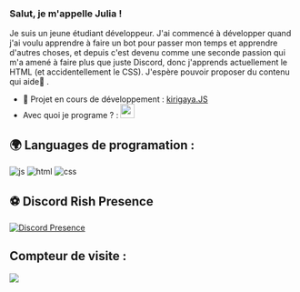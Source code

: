 ### Salut, je m'appelle Julia !
Je suis un jeune étudiant développeur.
J'ai commencé à développer quand j'ai voulu apprendre à faire un bot pour passer mon temps et apprendre d'autres choses, et depuis c'est devenu comme une seconde passion qui m'a amené à faire plus que juste Discord, donc j'apprends actuellement le HTML (et accidentellement le CSS). J'espère pouvoir proposer du contenu qui aide🙂 .

- 🔭 Projet en cours de développement : [kirigaya.JS](https://github.com/yoviscky/kirigaya.JS)
- Avec quoi je programe ? : <img alt="vscode" width="25px" src="https://upload.wikimedia.org/wikipedia/commons/thumb/9/9a/Visual_Studio_Code_1.35_icon.svg/512px-Visual_Studio_Code_1.35_icon.svg.png"/>

## 🌍 Languages de programation :
<p>
  <img alt="js" src="https://img.shields.io/badge/-Javascript-FFEE00?style=flat-square&logo=javascript&logoColor=black" />
  <img alt="html" src="https://img.shields.io/badge/-HTML-FF8300?style=flat-square&logo=html5&logoColor=white" />
  <img alt="css" src="https://img.shields.io/badge/-CSS-blue?style=flat-square&logo=css&logoColor=blue" />
</p>

## ⚽ Discord Rish Presence
[![Discord Presence](https://lanyard.cnrad.dev/api/749789188378984591)](https://discord.com/users/749789188378984591)
  
## Compteur de visite :
<p align="left"> 
  <img src="https://profile-counter.glitch.me/yoviscky/count.svg" />
</p>
